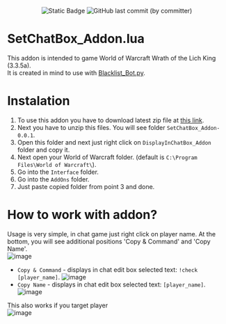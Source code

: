 <p align="center">
  <img alt="Static Badge" src="https://img.shields.io/badge/addon_version-0.0.1-purple">
  <img alt="GitHub last commit (by committer)" src="https://img.shields.io/github/last-commit/ZiumC/SetChatBox_Addon">
</p> 

# SetChatBox_Addon.lua
This addon is intended to game World of Warcraft Wrath of the Lich King (3.3.5a).   
It is created in mind to use with <a href="https://github.com/ZiumC/Blacklist_Bot" rel="nofollow">Blacklist_Bot.py</a>.

# Instalation 
1) To use this addon you have to download latest zip file at <a href="https://github.com/ZiumC/SetChatBox_Addon/releases" rel="nofollow">this link</a>.
2) Next you have to unzip this files. You will see folder ```SetChatBox_Addon-0.0.1```.
3) Open this folder and next just right click on ```DisplayInChatBox_Addon``` folder and copy it.
4) Next open your World of Warcraft folder. (default is ```C:\Program Files\World of Warcraft\```).
5) Go into the ```Interface``` folder.
6) Go into the ```AddOns``` folder.
7) Just paste copied folder from point 3 and done.

# How to work with addon?
Usage is very simple, in chat game just right click on player name. At the bottom, you will see additional positions 'Copy & Command' and 'Copy Name'.    
![image](https://github.com/ZiumC/SetChatBox_Addon/assets/90453529/dc88c85c-7740-4ca0-8488-75c4ad19a7d7)
- ```Copy & Command``` - displays in chat edit box selected text: ```!check [player_name]```. 
![image](https://github.com/ZiumC/SetChatBox_Addon/assets/90453529/d7e92fbc-3a7a-4f40-8ead-195055b70b4e)
- ```Copy Name``` - displays in chat edit box selected text: ```[player_name]```.
![image](https://github.com/ZiumC/SetChatBox_Addon/assets/90453529/509090ed-1e1b-41eb-9645-40460524e645)

This also works if you target player   
![image](https://github.com/ZiumC/SetChatBox_Addon/assets/90453529/ad0528c4-34c4-4ff2-a324-6a1544bdd4c9)




